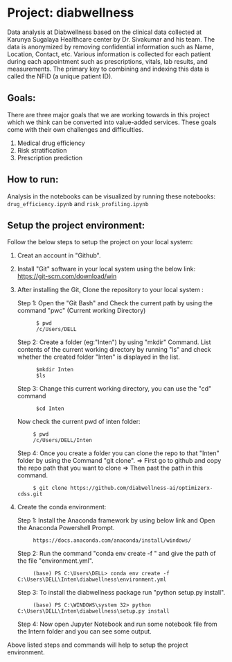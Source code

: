 # Project: diabwellness

Data analysis at Diabwellness based on the clinical data collected at Karunya Sugalaya Healthcare center by Dr. Sivakumar and his team. The data is anonymized by removing confidential information such as Name, Location, Contact, etc. Various information is collected for each patient during each appointment such as prescriptions, vitals, lab results, and measurements. The primary key to combining and indexing this data is called the NFID (a unique patient ID).

## Goals:

There are three major goals that we are working towards in this project which we think can be converted into value-added services. These goals come with their own challenges and difficulties.

1. Medical drug efficiency
2. Risk stratification
3. Prescription prediction

## How to run:

Analysis in the notebooks can be visualized by running these notebooks: `drug_efficiency.ipynb` and `risk_profiling.ipynb` 

## Setup the project environment:

Follow the below steps to setup the project on your local system:

1. Creat an account in "Github".
2. Install "Git" software in your local system using the below link:
        https://git-scm.com/download/win

3. After installing the Git, Clone the repository to your local system :

    Step 1: Open the "Git Bash" and Check the current path by using the command "pwc" (Current working Directory) 
            
             $ pwd
             /c/Users/DELL

    Step 2: Create a folder (eg:"Inten") by using "mkdir" Command. List contents of the current working directory by running "ls" and check whether the created folder "Inten" is displayed in the list. 

             $mkdir Inten
             $ls
    
    Step 3: Change this current working directory, you can use the "cd" command

             $cd Inten

     Now check the current pwd of inten folder:
            
            $ pwd
            /c/Users/DELL/Inten

    Step 4: Once you create a folder you can clone the repo to that "Inten" folder by using the Command "git clone".
               => First go to github and copy the repo path that you want to clone 
               => Then past the path in this command.
    
            $ git clone https://github.com/diabwellness-ai/optimizerx-cdss.git

4. Create the conda environment:

    Step 1: Install the Anaconda framework by using below link and Open the Anaconda Powershell Prompt.

            https://docs.anaconda.com/anaconda/install/windows/

    Step 2: Run the command "conda env create -f " and give the path of the file "environment.yml".

            (base) PS C:\Users\DELL> conda env create -f C:\Users\DELL\Inten\diabwellness\environment.yml 

    Step 3: To install the diabwellness package run "python setup.py install".
            
            (base) PS C:\WINDOWS\system 32> python C:\Users\DELL\Inten\diabwellness\setup.py install
 
    Step 4: Now open Jupyter Notebook and run some notebook file from the Intern folder and you can see some output.

Above listed steps and commands will help to setup the project environment.